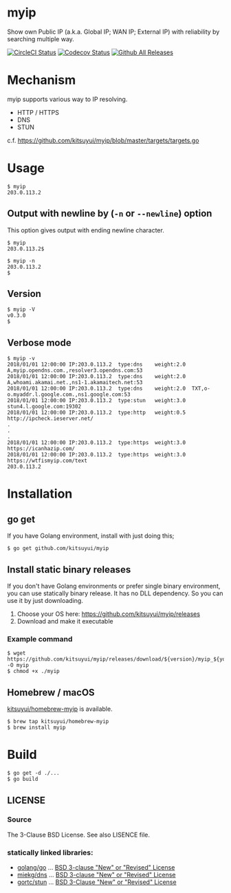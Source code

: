 # myip

Show own Public IP (a.k.a. Global IP; WAN IP; External IP) with reliability by searching multiple way.

[![CircleCI Status](https://circleci.com/gh/kitsuyui/myip.svg?style=shield&circle-token=:circle-token)](https://circleci.com/gh/kitsuyui/myip)
[![Codecov Status](https://img.shields.io/codecov/c/github/kitsuyui/myip.svg)](https://codecov.io/github/kitsuyui/myip/)
[![Github All Releases](https://img.shields.io/github/downloads/kitsuyui/myip/total.svg)](https://github.com/kitsuyui/myip/releases/latest)

# Mechanism

myip supports various way to IP resolving.

- HTTP / HTTPS
- DNS
- STUN

c.f. https://github.com/kitsuyui/myip/blob/master/targets/targets.go

# Usage

```console
$ myip
203.0.113.2
```

## Output with newline by (`-n` or `--newline`) option

This option gives output with ending newline character.

```console
$ myip
203.0.113.2$
```

```console
$ myip -n
203.0.113.2
$
```

## Version

```console
$ myip -V
v0.3.0
$
```

## Verbose mode

```console
$ myip -v
2018/01/01 12:00:00 IP:203.0.113.2	type:dns	weight:2.0	A,myip.opendns.com.,resolver3.opendns.com:53
2018/01/01 12:00:00 IP:203.0.113.2	type:dns	weight:2.0	A,whoami.akamai.net.,ns1-1.akamaitech.net:53
2018/01/01 12:00:00 IP:203.0.113.2	type:dns	weight:2.0	TXT,o-o.myaddr.l.google.com.,ns1.google.com:53
2018/01/01 12:00:00 IP:203.0.113.2	type:stun	weight:3.0	stun4.l.google.com:19302
2018/01/01 12:00:00 IP:203.0.113.2	type:http	weight:0.5	http://ipcheck.ieserver.net/
.
.
.
2018/01/01 12:00:00 IP:203.0.113.2	type:https	weight:3.0	https://icanhazip.com/
2018/01/01 12:00:00 IP:203.0.113.2	type:https	weight:3.0	https://wtfismyip.com/text
203.0.113.2
```

# Installation

## go get

If you have Golang environment, install with just doing this;

```console
$ go get github.com/kitsuyui/myip
```

## Install static binary releases

If you don't have Golang environments or prefer single binary environment, you can use statically binary release.
It has no DLL dependency. So you can use it by just downloading.

1. Choose your OS here: https://github.com/kitsuyui/myip/releases
2. Download and make it executable

### Example command

```console
$ wget https://github.com/kitsuyui/myip/releases/download/${version}/myip_${your_os} -O myip
$ chmod +x ./myip
```

## Homebrew / macOS

[kitsuyui/homebrew-myip](https://github.com/kitsuyui/homebrew-myip) is available.

```console
$ brew tap kitsuyui/homebrew-myip
$ brew install myip
```

# Build

```console
$ go get -d ./...
$ go build
```

## LICENSE

### Source

The 3-Clause BSD License. See also LISENCE file.

### statically linked libraries:

- [golang/go](https://github.com/golang/go/) ... [BSD 3-clause "New" or "Revised" License](https://github.com/golang/go/blob/master/LICENSE)
- [miekg/dns](https://github.com/miekg/dns) ... [BSD 3-clause "New" or "Revised" License](https://github.com/miekg/dns/blob/master/LICENSE)
- [gortc/stun](https://github.com/gortc/stun) ... [BSD 3-Clause "New" or "Revised" License](https://github.com/gortc/stun/blob/master/LICENSE)

